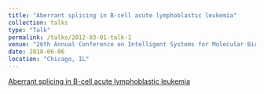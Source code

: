 ```yaml
---
title: "Aberrant splicing in B-cell acute lymphoblastic leukemia"
collection: talks
type: "Talk"
permalink: /talks/2012-03-01-talk-1
venue: "26th Annual Conference on Intelligent Systems for Molecular Biology"
date: 2018-06-06
location: "Chicago, IL"
---
```


[Aberrant splicing in B-cell acute lymphoblastic leukemia](https://www.youtube.com/watch?v=MSAbt19Oc2E
)

